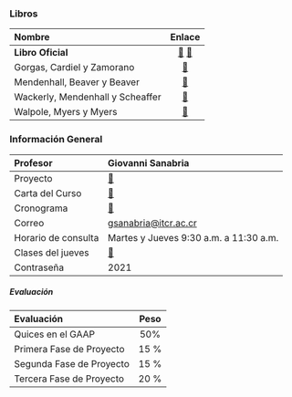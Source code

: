 ### Libros

| Nombre | Enlace |
| :--- | :--: |
| **Libro Oficial** | [📖](recursos/estadistica/L_Sanabria_estadistica.pdf ':ignore') [📄](recursos/estadistica/Fe_de_Erratas_Libro_Oficial.pdf ':ignore') |
| Gorgas, Cardiel y Zamorano | [📖](https://tecdigital.tec.ac.cr/dotlrn/clubs/estadistica6/file-storage/view/public%2FGorgas%2C_Cardiel_y_Zamorano_Estad%C3%ADstica_B%C3%A1sica.pdf) |
| Mendenhall, Beaver y Beaver | [📖](https://tecdigital.tec.ac.cr/dotlrn/clubs/estadistica6/file-storage/view/public%2FMendenhall%2C_Beaver_%26_Beaver_Introducci%C3%B3n_a_la_probabilidad_y_estad%C3%ADstica.pdf) |
| Wackerly, Mendenhall y Scheaffer | [📖](https://tecdigital.tec.ac.cr/dotlrn/clubs/estadistica6/file-storage/view/public%2FWackerly%2C_Mendenhall_%26_Scheaffer_Estad%C3%ADstica_Matem%C3%A1tica_con_Aplicaciones.pdf) |
| Walpole, Myers y Myers | [📖](https://tecdigital.tec.ac.cr/dotlrn/clubs/estadistica6/file-storage/view/public%2FWalpole%2C_Myers_%26_Myers_Probabilidad_y_estad%C3%ADstica.pdf) |

### Información General

| Profesor | Giovanni Sanabria |
| :--- | :--- |
| Proyecto | [📄](recursos/estadistica/proyecto.pdf ':ignore') |
| Carta del Curso | [📄](recursos/estadistica/Programa_Estadistica.pdf ':ignore') |
| Cronograma | [📄](recursos/estadistica/Cronograma_Evaluaciones.pdf ':ignore') |
| Correo | gsanabria@itcr.ac.cr |
| Horario de consulta | Martes y Jueves 9:30 a.m. a 11:30 a.m. |
| Clases del jueves | [🔗](https://itcr.zoom.us/j/84171659845?pwd=UlV3ZnU0elBtK1VUNWtUTDFKNkN2UT09) |
| Contraseña | 2021 |

##### Evaluación

| Evaluación  | Peso |
| :--- | :---: |
| Quices en el GAAP | 50% |
| Primera Fase de Proyecto | 15 % |
| Segunda Fase de Proyecto | 15 % |
| Tercera Fase de Proyecto | 20 % |